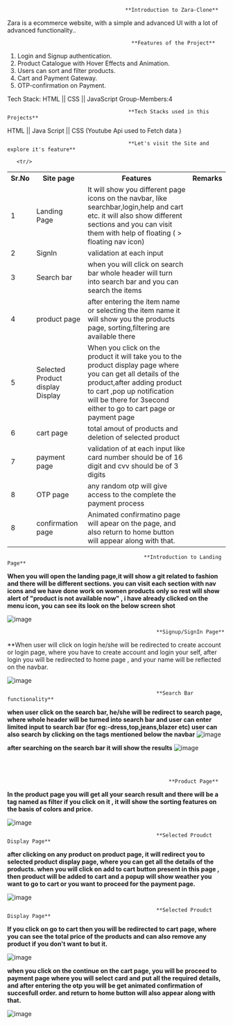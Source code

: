                                           **Introduction to Zara-Clone**
  Zara is a ecommerce website, with a simple and advanced UI with a lot of advanced functionality..


                                            **Features of the Project**

1. Login and Signup authentication.
2. Product Catalogue with Hover Effects and Animation.
3. Users can sort and filter products.
4. Cart and Payment Gateway.
5. OTP-confirmation on Payment.

Tech Stack: HTML || CSS || JavaScript
Group-Members:4

                                           **Tech Stacks used in this Projects**

  HTML || Java Script  || CSS (Youtube Api used to Fetch data )


                                           **Let's visit the Site and explore it's feature**
                                            
                                            
                                            

  <table>
    <tr>
      <th>Sr.No</th>
          <th>Site page</th>
          <th>Features</th>
      <th>Remarks</th>
    </tr>
    <tr>
      <td>1</td>
          <td>Landing Page</td>
          <td>It will show you different page icons on the navbar, like searchbar,login,help and cart etc. it will also show different sections and you can visit them with help of floating ( > floating nav icon) </td>
    </tr>
    <tr>
          <td>2</td>
          <td>SignIn</td>
          <td>validation at each input</td>
    </tr>
    <tr>
         <td>3</td>
          <td>Search bar</td>
          <td> when you will click on search bar whole header will turn into search bar and you can search the items </td>
    </tr>
    <tr>
        <td>4</td>
          <td>product page</td>
          <td>after entering the item name or selecting the item name it will show you the products page, sorting,filtering are available there </td>
    </tr>
    <tr>
          <td>5</td>
              <td>Selected Product display Display</td>
              <td>When you click on the product it will take you to the product display page where you can get all details of the product,after adding product to cart ,pop up notification will be there for 3second either to go to cart page or payment page</td>
      <tr/>
  
  <tr>
          <td>6</td>
              <td>cart page</td>
              <td>total amout of products and deletion of selected product</td>
      <tr/>
  
  <td>7</td>
              <td>payment page</td>
              <td>validation of at each input like card number should be of 16 digit and cvv should be of 3 digits</td>
      <tr/>
  
       <tr/>
  
  <td>8</td>
              <td>OTP page</td>
              <td>any random otp will give access to the complete the payment process</td>
      <tr/>
  
  
  <td>8</td>
              <td>confirmation page</td>
              <td>Animated confirmatino page will apear on the page, and also return to home button will appear along with that.</td>
      <tr/>
  </table>
  
  

                                                **Introduction to Landing Page**

**When you will open the landing page,it will show a git related to fashion and there will be different sections. you can visit each section with nav icons and we have done work on women products only so rest will show alert of "product is not available now" , i have already clicked on the menu icon, you can see its look on the below screen shot** 

![image](https://user-images.githubusercontent.com/93375038/153740981-95814f1d-e49a-4c0c-b380-9acf7955d346.png)



                                                    **Signup/SignIn Page**
                                                          
 **When user will click on login he/she will be redirected to create account or login page, where you have to create account and login your self, after login you will be redirected to home page , and your name will be reflected on the navbar.
 
 ![image](https://user-images.githubusercontent.com/93375038/153741056-fa5e8764-ad42-492b-946f-c4539032a8f9.png)




                                                    **Search Bar functionality**
  **when user click on the search bar, he/she will be redirect to search page, where whole header will be turned into search bar and user can enter limited input to search bar (for eg:-dress,top,jeans,blazer etc) user can also search by clicking on the tags mentioned below the navbar**
  ![image](https://user-images.githubusercontent.com/93375038/153741135-ea3b455b-22c0-4eda-a995-43b27360f06f.png)

**after searching on the search bar it will show the results**
![image](https://user-images.githubusercontent.com/93375038/153741146-f8fe57e0-e488-4c4c-bc6e-7b12c02d53ad.png)


  <br/>
  <br/>

                                                        **Product Page**
   **In the product page you will get all your search result and there will be a tag named as filter if you click on it , it will show the sorting features on the basis of colors and price.**
   
   ![image](https://user-images.githubusercontent.com/93375038/153741200-54107268-8eff-4220-b405-c05a2f83b2d7.png)




                                                    **Selected Proudct Display Page**
 **after clicking on any product on product page, it will redirect you to selected product display page, where you can get all the details of the products. when you will click on add to cart button present in this page , then product will be added to cart and a popup will show weather you want to go to cart or you want to proceed for the payment page.**
 
 ![image](https://user-images.githubusercontent.com/93375038/153741285-25de19c5-6d49-4691-b85a-cac2f4ebde7e.png)

  

                                                    **Selected Proudct Display Page**

**If you click on go to cart then you will be redirected to cart page, where you can see the total price of the products and can also remove any product if you don't want to but it.**

![image](https://user-images.githubusercontent.com/93375038/153741330-d5c1b4f2-9363-41f9-872c-0a403076a886.png)

**when you click on the continue on the cart page, you will be proceed to payment page where you will select card and put all the required details, and after entering the otp you will be get animated confirmation of succesfull order. and return to home button will also appear along with that.**

![image](https://user-images.githubusercontent.com/93375038/153741404-c36d6697-ae7f-419d-a8e8-2e69131f4fb3.png)



